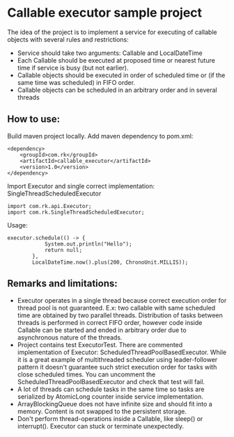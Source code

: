 # Callable executor sample project

The idea of the project is to implement a service for executing of callable objects with several rules and restrictions:
 - Service should take two arguments: Callable and LocalDateTime
 - Each Callable should be executed at proposed time or nearest future time if service is busy (but not earlier).
 - Callable objects should be executed in order of scheduled time or (if the same time was scheduled) in FIFO order.
 - Callable objects can be scheduled in an arbitrary order and in several threads

## How to use:
Build maven project locally. Add maven dependency to pom.xml:

    <dependency>
        <groupId>com.rk</groupId>
        <artifactId>callable_executor</artifactId>
        <version>1.0</version>
    </dependency>

Import Executor and single correct implementation: SingleThreadScheduledExecutor

    import com.rk.api.Executor;
    import com.rk.SingleThreadScheduledExecutor;
    
Usage:

    executor.schedule(() -> {
                System.out.println("Hello");
                return null;
            },
            LocalDateTime.now().plus(200, ChronoUnit.MILLIS));

## Remarks and limitations:
- Executor operates in a single thread because correct execution order for thread pool is not guaranteed. E.x: two callable with same scheduled time are obtained by two parallel threads. Distribution of tasks between threads is performed in correct FIFO order, however code inside Callable can be started and ended in arbitrary order due to  asynchronous nature of the threads.
- Project contains test ExecutorTest. There are commented implementation of Executor: ScheduledThreadPoolBasedExecutor. While it is a great example of multithreaded scheduler using leader-follower pattern it doesn't guarantee such strict execution order for tasks with close scheduled times. You can uncomment the ScheduledThreadPoolBasedExecutor and check that test will fail.
- A lot of threads can schedule tasks in the same time so tasks are serialized by AtomicLong counter inside service implementation. 
- ArrayBlockingQueue does not have infinite size and should fit into a memory. Content is not swapped to the persistent storage.
- Don't perform thread-operations inside a Callable, like sleep() or interrupt(). Executor can stuck or terminate unexpectedly.